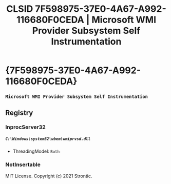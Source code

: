﻿---
title: "CLSID 7F598975-37E0-4A67-A992-116680F0CEDA | Microsoft WMI Provider Subsystem Self Instrumentation"
excerpt: What is COM-Object CLSID 7F598975-37E0-4A67-A992-116680F0CEDA?
---

# {7F598975-37E0-4A67-A992-116680F0CEDA}

### `Microsoft WMI Provider Subsystem Self Instrumentation`

## Registry


### InprocServer32

##### `C:\Windows\system32\wbem\wmiprvsd.dll`
* ThreadingModel: `Both`

### NotInsertable


MIT License. Copyright (c) 2021 Strontic.



